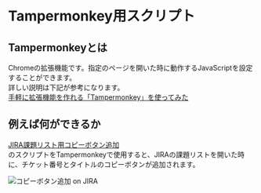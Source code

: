 # Tampermonkey用スクリプト
## Tampermonkeyとは
Chromeの拡張機能です。指定のページを開いた時に動作するJavaScriptを設定することができます。  
詳しい説明は下記が参考になります。  
[手軽に拡張機能を作れる「Tampermonkey」を使ってみた](https://rightcode.co.jp/blog/information-technology/tampermonkey-google-chrome-extended-function)  

## 例えば何ができるか
[JIRA課題リスト用コピーボタン追加](https://github.com/yheihei/tempermonkey/blob/master/jira/copyIssueTitle.js)  
のスクリプトをTampermonkeyで使用すると、JIRAの課題リストを開いた時に、チケット番号とタイトルのコピーボタンが追加されます。  
  
![コピーボタン追加 on JIRA](https://raw.githubusercontent.com/yheihei/tempermonkey/master/doc/image/copyIssueTitle.png)  
